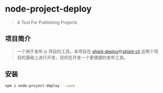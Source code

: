 # node-project-deploy

> A Tool For Publishing Projects

## 项目简介

> 一个用于发布 js 项目的工具。本项目在 [shipit-deploy](https://www.npmjs.com/package/shipit-deploy)和[shipit-cli](https://www.npmjs.com/package/shipit-cli) 这两个项目的基础上进行开发，目的在开发一个更便捷的发布工具。

## 安装

```sh
npm i node-project-deploy --save
```
